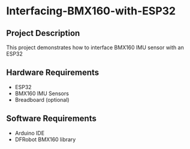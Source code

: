 # Interfacing-BMX160-with-ESP32
## Project Description
This project demonstrates how to interface BMX160 IMU sensor with an ESP32

## Hardware Requirements
- ESP32
- BMX160 IMU Sensors
- Breadboard (optional)
## Software Requirements
- Arduino IDE
- DFRobot BMX160 library
